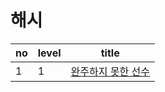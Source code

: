 # 해시

no | level | title
--- | --- | ---
1 | 1 | [완주하지 못한 선수](https://github.com/algorithm-ewha/algorithm-jian/blob/master/hash/완주하지%20못한%20선수.md)
